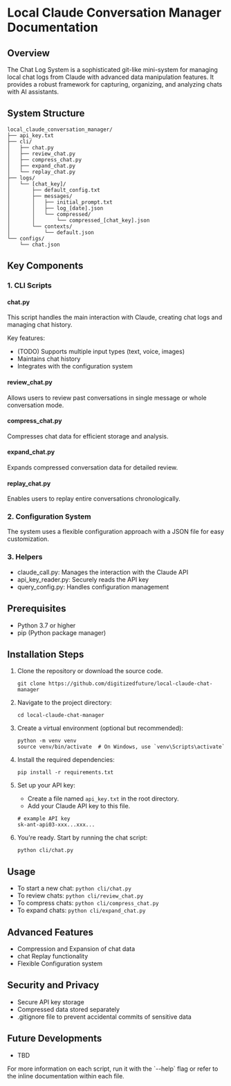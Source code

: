 # Local Claude Conversation Manager Documentation

## Overview

The Chat Log System is a sophisticated git-like mini-system for managing local chat logs from Claude with advanced data manipulation features. It provides a robust framework for capturing, organizing, and analyzing chats with AI assistants.

## System Structure
```
local_claude_conversation_manager/
├── api_key.txt
├── cli/
│   ├── chat.py
│   ├── review_chat.py
│   ├── compress_chat.py
│   ├── expand_chat.py
│   └── replay_chat.py
├── logs/
│   └── [chat_key]/
│       ├── default_config.txt
│       ├── messages/
│       │   ├── initial_prompt.txt
│       │   ├── log_[date].json
│       │   └── compressed/
│       │       └── compressed_[chat_key].json
│       └── contexts/
│           └── default.json
└── configs/
    └── chat.json
```
## Key Components

### 1. CLI Scripts

#### chat.py
This script handles the main interaction with Claude, creating chat logs and managing chat history.

Key features:
- (TODO) Supports multiple input types (text, voice, images)
- Maintains chat history
- Integrates with the configuration system

#### review_chat.py
Allows users to review past conversations in single message or whole conversation mode.

#### compress_chat.py
Compresses chat data for efficient storage and analysis.

#### expand_chat.py
Expands compressed conversation data for detailed review.

#### replay_chat.py
Enables users to replay entire conversations chronologically.

### 2. Configuration System

The system uses a flexible configuration approach with a JSON file for easy customization.

### 3. Helpers

- claude_call.py: Manages the interaction with the Claude API
- api_key_reader.py: Securely reads the API key
- query_config.py: Handles configuration management

## Prerequisites

- Python 3.7 or higher
- pip (Python package manager)

## Installation Steps

1. Clone the repository or download the source code.
   ```
   git clone https://github.com/digitizedfuture/local-claude-chat-manager

2. Navigate to the project directory:
   ```
   cd local-claude-chat-manager
   ```

3. Create a virtual environment (optional but recommended):
   ```
   python -m venv venv
   source venv/bin/activate  # On Windows, use `venv\Scripts\activate`
   ```

4. Install the required dependencies:
   ```
   pip install -r requirements.txt
   ```

5. Set up your API key:
   - Create a file named `api_key.txt` in the root directory.
   - Add your Claude API key to this file.
   ```
   # example API key
   sk-ant-api03-xxx...xxx...
   ```


6. You're ready. Start by running the chat script:
   ```
   python cli/chat.py
   ```

## Usage

- To start a new chat: `python cli/chat.py`
- To review chats: `python cli/review_chat.py`
- To compress chats: `python cli/compress_chat.py`
- To expand chats: `python cli/expand_chat.py`

## Advanced Features

- Compression and Expansion of chat data
- chat Replay functionality
- Flexible Configuration system

## Security and Privacy

- Secure API key storage
- Compressed data stored separately
- .gitignore file to prevent accidental commits of sensitive data

## Future Developments

- TBD

For more information on each script, run it with the \`--help\` flag or refer to the inline documentation within each file.
